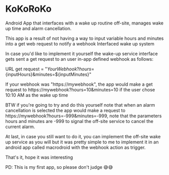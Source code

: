 # KoKoRoKo
Android App that interfaces with a wake up routine off-site, manages wake up time and alarm cancellation.

This app is a result of not having a way to input variable hours and minutes into a get web request to notify a webhook Interfaced wake up system

In case you'd like to implement it yourself the wake-up service interface gets sent a get request to an user in-app defined webhook as follows:

URL get request = "${YourWebhook}?hours=${inputHours}&minutes=${inputMinutes}" 

If your webhook was "https://mywebhook", the app would make a get request to https://mywebhook?hours=10&minutes=10 if the user chose 10:10 AM as the wake up time

BTW if you're going to try and do this yourself note that when an alarm cancellation is selected the app would make a request to https://mywebhook?hours=-999&minutes=-999, note that the parameters hours and minutes are -999 to signal the off-site service to cancel the current alarm.

At last, in case you still want to do it, you can implement the off-site wake up service as you will but it was pretty simple to me to implement it in an android app called macrodroid with the webhook action as trigger.

That's it, hope it was interesting 

PD: This is my first app, so please don't judge 😅😅
